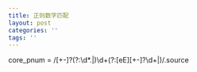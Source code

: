 ```yaml
---
title: 正则数字匹配
layout: post
categories: ''
tags: ''
---
```

core_pnum = /[+-]?(?:\d*\.|)\d+(?:[eE][+-]?\d+|)/.source